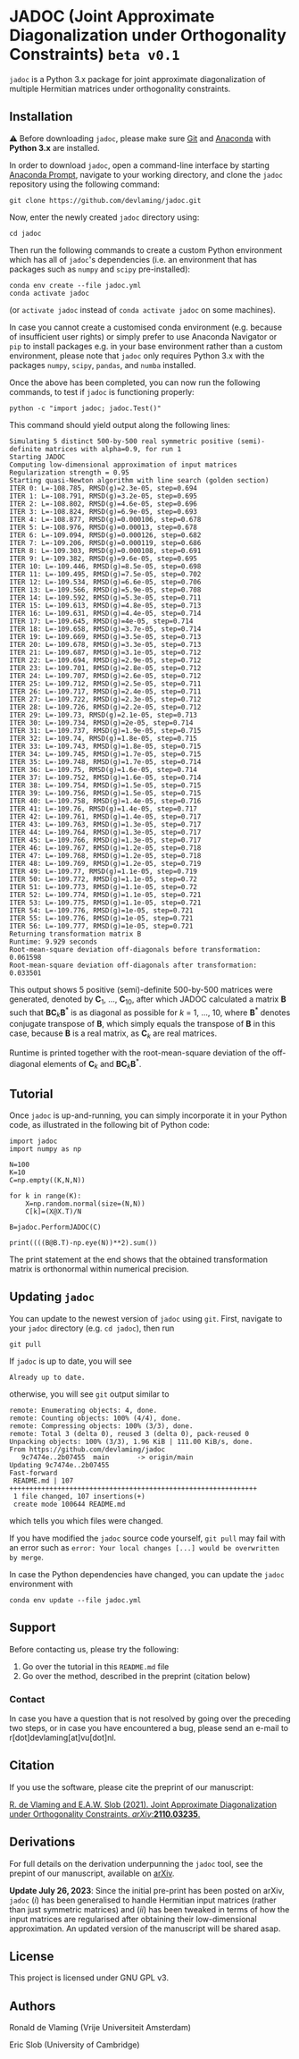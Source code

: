 # JADOC (Joint Approximate Diagonalization under Orthogonality Constraints) `beta v0.1`

`jadoc` is a Python 3.x package for joint approximate diagonalization of multiple Hermitian matrices under orthogonality constraints.

## Installation

:warning: Before downloading `jadoc`, please make sure [Git](https://git-scm.com/downloads) and [Anaconda](https://www.anaconda.com/) with **Python 3.x** are installed.

In order to download `jadoc`, open a command-line interface by starting [Anaconda Prompt](https://docs.anaconda.com/anaconda/user-guide/getting-started/), navigate to your working directory, and clone the `jadoc` repository using the following command:

```  
git clone https://github.com/devlaming/jadoc.git
```

Now, enter the newly created `jadoc` directory using:

```
cd jadoc
```

Then run the following commands to create a custom Python environment which has all of `jadoc`'s dependencies (i.e. an environment that has packages such as `numpy` and `scipy` pre-installed):

```
conda env create --file jadoc.yml
conda activate jadoc
```

(or `activate jadoc` instead of `conda activate jadoc` on some machines).

In case you cannot create a customised conda environment (e.g. because of insufficient user rights) or simply prefer to use Anaconda Navigator or `pip` to install packages e.g. in your base environment rather than a custom environment, please note that `jadoc` only requires Python 3.x with the packages `numpy`, `scipy`, `pandas`, and `numba` installed.

Once the above has been completed, you can now run the following commands, to test if `jadoc` is functioning properly:

```
python -c "import jadoc; jadoc.Test()"
```

This command should yield output along the following lines:
```
Simulating 5 distinct 500-by-500 real symmetric positive (semi)-definite matrices with alpha=0.9, for run 1
Starting JADOC
Computing low-dimensional approximation of input matrices
Regularization strength = 0.95
Starting quasi-Newton algorithm with line search (golden section)
ITER 0: L=-108.785, RMSD(g)=2.3e-05, step=0.694
ITER 1: L=-108.791, RMSD(g)=3.2e-05, step=0.695
ITER 2: L=-108.802, RMSD(g)=4.6e-05, step=0.696
ITER 3: L=-108.824, RMSD(g)=6.9e-05, step=0.693
ITER 4: L=-108.877, RMSD(g)=0.000106, step=0.678
ITER 5: L=-108.976, RMSD(g)=0.00013, step=0.678
ITER 6: L=-109.094, RMSD(g)=0.000126, step=0.682
ITER 7: L=-109.206, RMSD(g)=0.000119, step=0.686
ITER 8: L=-109.303, RMSD(g)=0.000108, step=0.691
ITER 9: L=-109.382, RMSD(g)=9.6e-05, step=0.695
ITER 10: L=-109.446, RMSD(g)=8.5e-05, step=0.698
ITER 11: L=-109.495, RMSD(g)=7.5e-05, step=0.702
ITER 12: L=-109.534, RMSD(g)=6.6e-05, step=0.706
ITER 13: L=-109.566, RMSD(g)=5.9e-05, step=0.708
ITER 14: L=-109.592, RMSD(g)=5.3e-05, step=0.711
ITER 15: L=-109.613, RMSD(g)=4.8e-05, step=0.713
ITER 16: L=-109.631, RMSD(g)=4.4e-05, step=0.714
ITER 17: L=-109.645, RMSD(g)=4e-05, step=0.714
ITER 18: L=-109.658, RMSD(g)=3.7e-05, step=0.714
ITER 19: L=-109.669, RMSD(g)=3.5e-05, step=0.713
ITER 20: L=-109.678, RMSD(g)=3.3e-05, step=0.713
ITER 21: L=-109.687, RMSD(g)=3.1e-05, step=0.712
ITER 22: L=-109.694, RMSD(g)=2.9e-05, step=0.712
ITER 23: L=-109.701, RMSD(g)=2.8e-05, step=0.712
ITER 24: L=-109.707, RMSD(g)=2.6e-05, step=0.712
ITER 25: L=-109.712, RMSD(g)=2.5e-05, step=0.711
ITER 26: L=-109.717, RMSD(g)=2.4e-05, step=0.711
ITER 27: L=-109.722, RMSD(g)=2.3e-05, step=0.712
ITER 28: L=-109.726, RMSD(g)=2.2e-05, step=0.712
ITER 29: L=-109.73, RMSD(g)=2.1e-05, step=0.713
ITER 30: L=-109.734, RMSD(g)=2e-05, step=0.714
ITER 31: L=-109.737, RMSD(g)=1.9e-05, step=0.715
ITER 32: L=-109.74, RMSD(g)=1.8e-05, step=0.715
ITER 33: L=-109.743, RMSD(g)=1.8e-05, step=0.715
ITER 34: L=-109.745, RMSD(g)=1.7e-05, step=0.715
ITER 35: L=-109.748, RMSD(g)=1.7e-05, step=0.714
ITER 36: L=-109.75, RMSD(g)=1.6e-05, step=0.714
ITER 37: L=-109.752, RMSD(g)=1.6e-05, step=0.714
ITER 38: L=-109.754, RMSD(g)=1.5e-05, step=0.715
ITER 39: L=-109.756, RMSD(g)=1.5e-05, step=0.715
ITER 40: L=-109.758, RMSD(g)=1.4e-05, step=0.716
ITER 41: L=-109.76, RMSD(g)=1.4e-05, step=0.717
ITER 42: L=-109.761, RMSD(g)=1.4e-05, step=0.717
ITER 43: L=-109.763, RMSD(g)=1.3e-05, step=0.717
ITER 44: L=-109.764, RMSD(g)=1.3e-05, step=0.717
ITER 45: L=-109.766, RMSD(g)=1.3e-05, step=0.717
ITER 46: L=-109.767, RMSD(g)=1.2e-05, step=0.718
ITER 47: L=-109.768, RMSD(g)=1.2e-05, step=0.718
ITER 48: L=-109.769, RMSD(g)=1.2e-05, step=0.719
ITER 49: L=-109.77, RMSD(g)=1.1e-05, step=0.719
ITER 50: L=-109.772, RMSD(g)=1.1e-05, step=0.72
ITER 51: L=-109.773, RMSD(g)=1.1e-05, step=0.72
ITER 52: L=-109.774, RMSD(g)=1.1e-05, step=0.721
ITER 53: L=-109.775, RMSD(g)=1.1e-05, step=0.721
ITER 54: L=-109.776, RMSD(g)=1e-05, step=0.721
ITER 55: L=-109.776, RMSD(g)=1e-05, step=0.721
ITER 56: L=-109.777, RMSD(g)=1e-05, step=0.721
Returning transformation matrix B
Runtime: 9.929 seconds
Root-mean-square deviation off-diagonals before transformation: 0.061598
Root-mean-square deviation off-diagonals after transformation: 0.033501
```

This output shows 5 positive (semi)-definite 500-by-500 matrices were generated, denoted by **C**<sub>1</sub>, ..., **C**<sub>10</sub>, after which JADOC calculated a matrix **B** such that **BC**<sub>*k*</sub>**B**<sup>\*</sup> is as diagonal as possible for *k* = 1, ..., 10, where **B**<sup>\*</sup> denotes conjugate transpose of **B**, which simply equals the transpose of **B** in this case, because **B** is a real matrix, as **C**<sub>*k*</sub> are real matrices.

Runtime is printed together with the root-mean-square deviation of the off-diagonal elements of **C**<sub>*k*</sub> and **BC**<sub>*k*</sub>**B**<sup>\*</sup>.

## Tutorial

Once `jadoc` is up-and-running, you can simply incorporate it in your Python code, as illustrated in the following bit of Python code:

```
import jadoc
import numpy as np

N=100
K=10
C=np.empty((K,N,N))

for k in range(K):
    X=np.random.normal(size=(N,N))
    C[k]=(X@X.T)/N

B=jadoc.PerformJADOC(C)

print((((B@B.T)-np.eye(N))**2).sum())
```

The print statement at the end shows that the obtained transformation matrix is orthonormal within numerical precision.

## Updating `jadoc`

You can update to the newest version of `jadoc` using `git`. First, navigate to your `jadoc` directory (e.g. `cd jadoc`), then run
```
git pull
```
If `jadoc` is up to date, you will see 
```
Already up to date.
```
otherwise, you will see `git` output similar to 
```
remote: Enumerating objects: 4, done.
remote: Counting objects: 100% (4/4), done.
remote: Compressing objects: 100% (3/3), done.
remote: Total 3 (delta 0), reused 3 (delta 0), pack-reused 0
Unpacking objects: 100% (3/3), 1.96 KiB | 111.00 KiB/s, done.
From https://github.com/devlaming/jadoc
   9c7474e..2b07455  main       -> origin/main
Updating 9c7474e..2b07455
Fast-forward
 README.md | 107 ++++++++++++++++++++++++++++++++++++++++++++++++++++++++++++++
 1 file changed, 107 insertions(+)
 create mode 100644 README.md
 ```
which tells you which files were changed.

If you have modified the `jadoc` source code yourself, `git pull` may fail with an error such as `error: Your local changes [...] would be overwritten by merge`. 

In case the Python dependencies have changed, you can update the `jadoc` environment with

```
conda env update --file jadoc.yml
```

## Support

Before contacting us, please try the following:

1. Go over the tutorial in this `README.md` file
2. Go over the method, described in the preprint (citation below)

### Contact

In case you have a question that is not resolved by going over the preceding two steps, or in case you have encountered a bug, please send an e-mail to r\[dot\]devlaming\[at\]vu\[dot\]nl.

## Citation

If you use the software, please cite the preprint of our manuscript:

[R. de Vlaming and E.A.W. Slob (2021). Joint Approximate Diagonalization under Orthogonality Constraints. *arXiv*:**2110.03235**.](https://arxiv.org/abs/2110.03235)

## Derivations

For full details on the derivation underpunning the `jadoc` tool, see the prepint of our manuscript, available on [arXiv](https://arxiv.org/abs/2110.03235).

**Update July 26, 2023**: Since the initial pre-print has been posted on arXiv, `jadoc` (*i*) has been generalised to handle Hermitian input matrices (rather than just symmetric matrices) and (*ii*) has been tweaked in terms of how the input matrices are regularised after obtaining their low-dimensional approximation. An updated version of the manuscript will be shared asap.

## License

This project is licensed under GNU GPL v3.

## Authors

Ronald de Vlaming (Vrije Universiteit Amsterdam)

Eric Slob (University of Cambridge)
